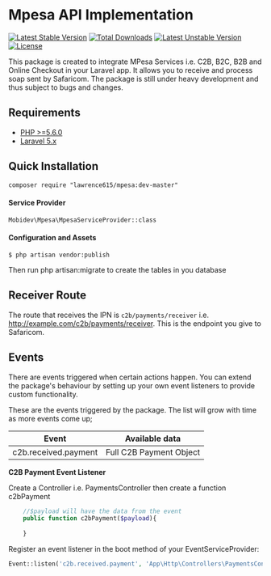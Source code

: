 # Mpesa API Implementation

[![Latest Stable Version](https://poser.pugx.org/lawrence615/mpesa/v/stable)](https://packagist.org/packages/lawrence615/mpesa)
[![Total Downloads](https://poser.pugx.org/lawrence615/mpesa/downloads)](https://packagist.org/packages/lawrence615/mpesa)
[![Latest Unstable Version](https://poser.pugx.org/lawrence615/mpesa/v/unstable)](https://packagist.org/packages/lawrence615/mpesa)
[![License](https://poser.pugx.org/lawrence615/mpesa/license)](https://packagist.org/packages/lawrence615/mpesa)

This package is created to integrate MPesa Services i.e. C2B, B2C, B2B and Online Checkout in your Laravel app.
It allows you to receive and process soap sent by Safaricom. The package is still under heavy development and thus subject to bugs and changes.

## Requirements
- [PHP >=5.6.0](http://php.net/)
- [Laravel 5.x](https://github.com/laravel/framework)

## Quick Installation
`composer require "lawrence615/mpesa:dev-master"`

#### Service Provider
`Mobidev\Mpesa\MpesaServiceProvider::class`

#### Configuration and Assets
`$ php artisan vendor:publish`

Then run php artisan:migrate to create the tables in you database


## Receiver Route
The route that receives the IPN is `c2b/payments/receiver` i.e. http://example.com/c2b/payments/receiver. This is the endpoint you give to Safaricom.

## Events
There are events triggered when certain actions happen. You can extend the package's behaviour by setting up your own event listeners to provide custom functionality.

These are the events triggered by the package. The list will grow with time as more events come up;

| Event                | Available data          |
|----------------------|-------------------------|
|c2b.received.payment  | Full C2B Payment Object


__C2B Payment Event Listener__

Create a Controller i.e. PaymentsController then create a function c2bPayment
```php
    //$payload will have the data from the event
    public function c2bPayment($payload){
       
    }
```

Register an event listener  in the boot method of your  EventServiceProvider:
```php
Event::listen('c2b.received.payment', 'App\Http\Controllers\PaymentsController@c2bPayment');
```

